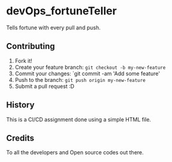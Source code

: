 # devOps_fortuneTeller
Tells fortune with every pull and push. 



## Contributing
1. Fork it!
2. Create your feature branch: `git checkout -b my-new-feature`
3. Commit your changes: `git commit -am 'Add some feature'
4. Push to the branch: `git push origin my-new-feature`
5. Submit a pull request :D
## History
This is a CI/CD assignment done using a simple HTML file.
## Credits
To all the developers and Open source codes out there. 
